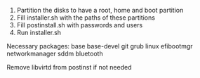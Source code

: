 1. Partition the disks to have a root, home and boot partition
2. Fill installer.sh with the paths of these partitions
3. Fill postinstall.sh with passwords and users
4. Run installer.sh


Necessary packages: base base-devel git grub linux efibootmgr networkmanager sddm bluetooth

Remove libvirtd from postinst if not needed

